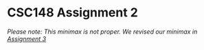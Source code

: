 # CSC148 Assignment 2

*Please note: This minimax is not proper. We revised our minimax in [Assignment 3](https://github.com/aratno/CSC148-Assignment-3)*
